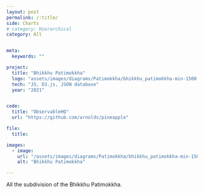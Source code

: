 ```yaml
---
layout: post
permalink: /:title/
side: Charts
# category: Hierarchical
category: All


meta:
  keywords: ""

project:
  title: "Bhikkhu Patimokkha"
  logo: "assets/images/diagrams/Patimokkha/bhikkhu_patimokkha-min-1500.jpg"
  tech: "JS, D3.js, JSON database"
  year: "2021"


code:
  title: "ObservableHQ"
  url: "https://github.com/arnolds/pineapple"

file:
  title:

images:
  - image:
    url: "/assets/images/diagrams/Patimokkha/bhikkhu_patimokkha-min-1500.jpg"
    alt: "Bhikkhu Patimokkha"

---
```

All the subdivision of the Bhikkhu Patimokkha.
